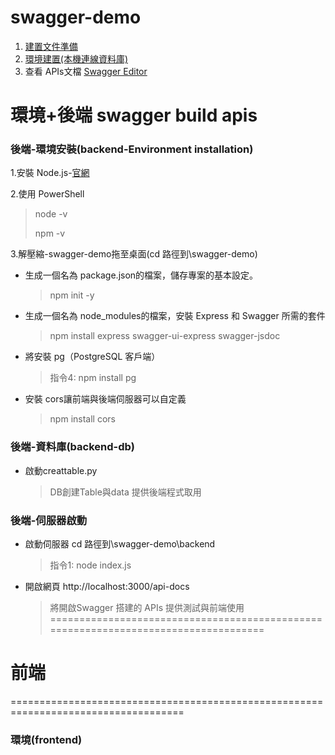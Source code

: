 # swagger-demo
1. [建置文件準備](https://docs.google.com/document/d/1_kSVEw1GDWATSK60A1N0HSHbuMcFfXT5VePlorIuKQg/edit?tab=t.5jst5rcf4n5z)
2. [環境建置(本機連線資料庫)](https://docs.google.com/document/d/1_kSVEw1GDWATSK60A1N0HSHbuMcFfXT5VePlorIuKQg/edit?tab=t.buy4itt0tk0#heading=h.da7lmvekh7xh)
3. 查看 APIs文檔 [Swagger Editor](https://editor.swagger.io/) 

# 環境+後端 swagger build apis
### 後端-環境安裝(backend-Environment installation)
1.安裝 Node.js-[官網](https://nodejs.org/en)

2.使用 PowerShell
> node -v
> 
> npm -v

3.解壓縮-swagger-demo拖至桌面(cd 路徑到\swagger-demo)
- 生成一個名為 package.json的檔案，儲存專案的基本設定。
  > npm init -y

- 生成一個名為 node_modules的檔案，安裝 Express 和 Swagger 所需的套件  
  > npm install express swagger-ui-express swagger-jsdoc

- 將安裝 pg（PostgreSQL 客戶端）
  > 指令4: npm install pg

- 安裝 cors讓前端與後端伺服器可以自定義
  > npm install cors

### 後端-資料庫(backend-db) 
- 啟動creattable.py
  > DB創建Table與data 提供後端程式取用

### 後端-伺服器啟動
- 啟動伺服器 cd 路徑到\swagger-demo\backend
  > 指令1: node index.js
- 開啟網頁 http://localhost:3000/api-docs
  > 將開啟Swagger 搭建的 APIs 提供測試與前端使用
====================================================================================
# 前端
==================================================================================== 
### 環境(frontend)
>
